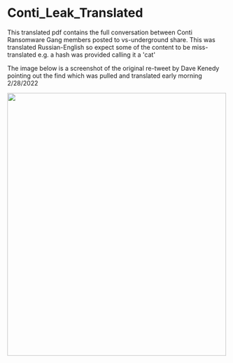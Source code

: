 # Conti_Leak_Translated
This translated pdf contains the full conversation between Conti Ransomware Gang members posted to vs-underground share. This was translated Russian-English so expect some of the content to be miss-translated e.g. a hash was provided calling it a 'cat'

The image below is a screenshot of the original re-tweet by Dave Kenedy pointing out the find which was pulled and translated early morning 2/28/2022

<img src="https://user-images.githubusercontent.com/95438621/156043359-844c9ca5-efcd-405c-b97f-34677342ee3c.png" width="500" height="600" />

